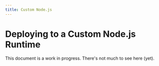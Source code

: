 ```yaml
---
title: Custom Node.js
---
```


# Deploying to a Custom Node.js Runtime

<docs-warning>
  This document is a work in progress. There's not much to see here (yet).
</docs-warning>
